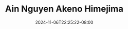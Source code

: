 --- 
title: "Ain Nguyen  Akeno Himejima"
description: "streaming  video bokep Ain Nguyen  Akeno Himejima doodstream   terbaru"
date: 2024-11-06T22:25:22-08:00
file_code: "cy9h2b7av7b0"
draft: false
cover: "qfh8eudhch3pc99k.jpg"
tags: ["Ain", "Nguyen", "Akeno", "Himejima", "bokep-indo", "bokep-viral", "bokep-ig"]
length: 39
fld_id: "1483344"
foldername: "Ain nguyen"
categories: ["Ain nguyen"]
views: 0
---